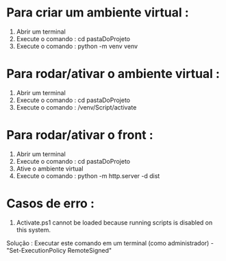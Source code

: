 # Para criar um ambiente virtual :
1. Abrir um terminal
2. Execute o comando : cd pastaDoProjeto
3. Execute o comando : python -m venv venv

# Para rodar/ativar o ambiente virtual : 
1. Abrir um terminal
2. Execute o comando : cd pastaDoProjeto
3. Execute o comando : /venv/Script/activate

# Para rodar/ativar o front :
1. Abrir um terminal
2. Execute o comando : cd pastaDoProjeto
3. Ative o ambiente virtual
4. Execute o comando : python -m http.server -d dist

# Casos de erro :

1. Activate.ps1 cannot be loaded because running scripts is disabled on this system.

Solução : Executar este comando em um terminal (como administrador) -  "Set-ExecutionPolicy RemoteSigned"
